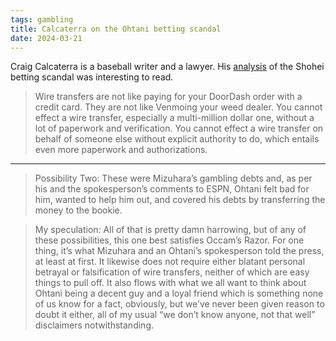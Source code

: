 ```yaml
---
tags: gambling
title: Calcaterra on the Ohtani betting scandal
date: 2024-03-21
---
```


Craig Calcaterra is a baseball writer and a lawyer. His [analysis](https://cupofcoffee.beehiiv.com/p/cup-coffee-extra-breaking-shohei-ohtaniippei-mizuhara-story) of the Shohei betting scandal was interesting to read.

> Wire transfers are not like paying for your DoorDash order with a credit card. They are not like Venmoing your weed dealer. You cannot effect a wire transfer, especially a multi-million dollar one, without a lot of paperwork and verification. You cannot effect a wire transfer on behalf of someone else without explicit authority to do, which entails even more paperwork and authorizations.

---

> Possibility Two: These were Mizuhara’s gambling debts and, as per his and the spokesperson’s comments to ESPN, Ohtani felt bad for him, wanted to help him out, and covered his debts by transferring the money to the bookie.

> My speculation: All of that is pretty damn harrowing, but of any of these possibilities, this one best satisfies Occam’s Razor. For one thing, it’s what Mizuhara and an Ohtani’s spokesperson told the press, at least at first. It likewise does not require either blatant personal betrayal or falsification of wire transfers, neither of which are easy things to pull off. It also flows with what we all want to think about Ohtani being a decent guy and a loyal friend which is something none of us know for a fact, obviously, but we’ve never been given reason to doubt it either, all of my usual “we don’t know anyone, not that well” disclaimers notwithstanding.